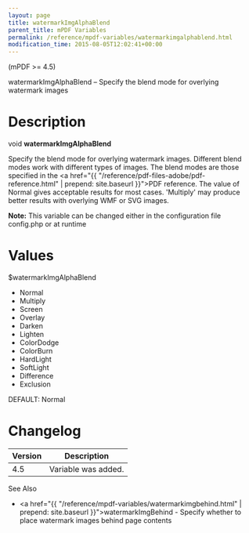 ```yaml
---
layout: page
title: watermarkImgAlphaBlend
parent_title: mPDF Variables
permalink: /reference/mpdf-variables/watermarkimgalphablend.html
modification_time: 2015-08-05T12:02:41+00:00
---
```


(mPDF >= 4.5)

watermarkImgAlphaBlend – Specify the blend mode for overlying watermark images

# Description

void **watermarkImgAlphaBlend**

Specify the blend mode for overlying watermark images. Different blend modes work with different types of images.
The blend modes are those specified in the
<a href="{{ "/reference/pdf-files-adobe/pdf-reference.html" | prepend: site.baseurl }}">PDF reference</a>. The value of
Normal gives acceptable results for most cases. 'Multiply' may produce better results with overlying WMF or SVG images.

<div class="alert alert-info" role="alert">
	<strong>Note:</strong> This variable can be changed either in the configuration
	file <span class="filename">config.php</span> or at runtime
</div>

# Values

<span class="parameter">$watermarkImgAlphaBlend</span>

- Normal
- Multiply
- Screen
- Overlay
- Darken
- Lighten
- ColorDodge
- ColorBurn
- HardLight
- SoftLight
- Difference
- Exclusion

<span class="smallblock">DEFAULT</span>: Normal

# Changelog

<table class="table"> <thead>
<tr> <th>Version</th><th>Description</th> </tr>
</thead> <tbody>
<tr>
<td>4.5</td>
<td>Variable was added.</td>
</tr>
</tbody> </table>

See Also

- <a href="{{ "/reference/mpdf-variables/watermarkimgbehind.html" | prepend: site.baseurl }}">watermarkImgBehind</a> - Specify whether to place watermark images behind page contents

